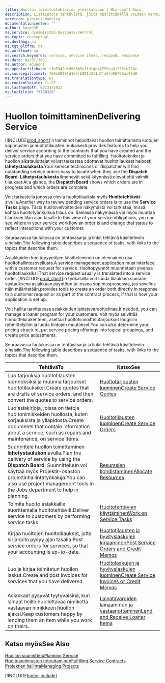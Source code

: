 ```yaml
---
title: Huollon toimitustehtävien yleiskatsaus | Microsoft Docs
description: Lisätietoja tehtävistä, joita määrittämällä voidaan varmistaa laadukkaan huollon toimitus ja asiakkaiden kanssa tehtyjen sopimusten noudattaminen.
services: project-madeira
documentationcenter: ''
author: SorenGP
ms.service: dynamics365-business-central
ms.topic: conceptual
ms.devlang: na
ms.tgt_pltfrm: na
ms.workload: na
ms.search.keywords: service, service items, respond, response
ms.date: 04/01/2021
ms.author: edupont
ms.openlocfilehash: efb5942dfd58365effdf4d46759ea81f75fe718e
ms.sourcegitcommit: 766e2840fd16efb901d211d7fa64d96766ac99d9
ms.translationtype: HT
ms.contentlocale: fi-FI
ms.lasthandoff: 03/31/2021
ms.locfileid: "5778320"
---
```

# <a name="delivering-service"></a><span data-ttu-id="085db-103">Huollon toimittaminen</span><span class="sxs-lookup"><span data-stu-id="085db-103">Delivering Service</span></span>
[!INCLUDE[prod_short](includes/prod_short.md)]<span data-ttu-id="085db-104">:n toiminnot helpottavat huollon toimittamista luotujen sopimusten ja huoltotilausten mukaisesti.</span><span class="sxs-lookup"><span data-stu-id="085db-104">provides features to help you deliver service according to the contracts that you have created and the service orders that you have committed to fulfilling.</span></span> <span data-ttu-id="085db-105">Huoltoteknikot ja huollon aikatauluttajat voivat tarkastaa odottavat huoltotilaukset helposti **lähetystaulukosta**.</span><span class="sxs-lookup"><span data-stu-id="085db-105">Your service technicians or dispatcher will find outstanding service orders easy to locate when they use the **Dispatch Board**.</span></span> <span data-ttu-id="085db-106">**Lähetystaulukosta** ilmenevät sekä käynnissä olevat että valmiit tilaukset.</span><span class="sxs-lookup"><span data-stu-id="085db-106">At a glance, the **Dispatch Board** shows which orders are in progress and which orders are complete.</span></span>  
  
<span data-ttu-id="085db-107">Voit tarkastella jonossa olevia huoltotilauksia myös **Huoltotehtävät**-sivulla.</span><span class="sxs-lookup"><span data-stu-id="085db-107">Another way to review pending service orders is to use the **Service Tasks** page.</span></span> <span data-ttu-id="085db-108">Tästä huoltovelvoitteiden näkymästä voi tarkistaa, missä kohtaa huoltotyönkulkua tilaus on. Samassa näkymässä voi myös muuttaa tilauksen tilan ajan tasalle.</span><span class="sxs-lookup"><span data-stu-id="085db-108">In this view of your service obligations, you can see where in your service workflow an order is and change that status to reflect interactions with your customer.</span></span>  
  
<span data-ttu-id="085db-109">Seuraavassa taulukossa on tehtäväsarja ja linkit tehtäviä käsitteleviin aiheisiin.</span><span class="sxs-lookup"><span data-stu-id="085db-109">The following table describes a sequence of tasks, with links to the topics that describe them.</span></span>   

<span data-ttu-id="085db-110">Asiakkaiden huoltopyyntöjen käsitteleminen on olennainen osa huoltohallintosovellusta.</span><span class="sxs-lookup"><span data-stu-id="085db-110">A service management application must interface with a customer request for service.</span></span> <span data-ttu-id="085db-111">Huoltopyynnöt muunnetaan yleensä huoltotilauksiksi.</span><span class="sxs-lookup"><span data-stu-id="085db-111">That service request usually is translated into a service order.</span></span> [!INCLUDE[prod_short](includes/prod_short.md)]<span data-ttu-id="085db-112">:n työkaluilla voit luoda tilauksen suoraan vastauksena asiakkaan pyyntöön tai osana sopimusprosessia, jos sovellus näin määritetään.</span><span class="sxs-lookup"><span data-stu-id="085db-112">provides tools to create an order both directly in response to a customer request or as part of the contract process, if that is how your application is set up.</span></span>  
  
<span data-ttu-id="085db-113">Voit hallita tarvittaessa asiakkaiden lainatavaraohjelmaa.</span><span class="sxs-lookup"><span data-stu-id="085db-113">If needed, you can manage a loaner program for your customers.</span></span> <span data-ttu-id="085db-114">Voit myös selvittää hinnoittelurakenteen, asettaa huoltohinnoittelutarjoukset loogisiin ryhmittelyihin ja luoda hintojen muutokset.</span><span class="sxs-lookup"><span data-stu-id="085db-114">You can also determine your pricing structure, put service pricing offerings into logical groupings, and create price adjustments.</span></span>  
  
<span data-ttu-id="085db-115">Seuraavassa taulukossa on tehtäväsarja ja linkit tehtäviä käsitteleviin aiheisiin.</span><span class="sxs-lookup"><span data-stu-id="085db-115">The following table describes a sequence of tasks, with links to the topics that describe them.</span></span>   
  
|<span data-ttu-id="085db-116">**Tehtävä**</span><span class="sxs-lookup"><span data-stu-id="085db-116">**To**</span></span>|<span data-ttu-id="085db-117">**Katso**</span><span class="sxs-lookup"><span data-stu-id="085db-117">**See**</span></span>|  
|------------|-------------|  
|<span data-ttu-id="085db-118">Luo tarjouksia huoltotilausten luonnoksiksi ja muunna tarjoukset huoltotilauksiksi.</span><span class="sxs-lookup"><span data-stu-id="085db-118">Create quotes that are drafts of service orders, and then convert the quotes to service orders.</span></span>|[<span data-ttu-id="085db-119">Huoltotarjousten luominen</span><span class="sxs-lookup"><span data-stu-id="085db-119">Create Service Quotes</span></span>](service-how-to-create-service-quotes.md)|
|<span data-ttu-id="085db-120">Luo asiakirjoja, joissa on tietoja huoltonimikkeiden huollosta, kuten korjauksista ja ylläpidosta.</span><span class="sxs-lookup"><span data-stu-id="085db-120">Create documents that contain information about a service, such as repairs and maintenance, on service items.</span></span>|[<span data-ttu-id="085db-121">Huoltotilausten luominen</span><span class="sxs-lookup"><span data-stu-id="085db-121">Create Service Orders</span></span>](service-how-to-create-service-orders.md)|
|<span data-ttu-id="085db-122">Suunnittele huollon toimittaminen **lähetystaulukon** avulla.</span><span class="sxs-lookup"><span data-stu-id="085db-122">Plan the delivery of service by using the **Dispatch Board**.</span></span> <span data-ttu-id="085db-123">Suunnitteluun voi käyttää myös Projektit-osaston projektinhallintatyökaluja.</span><span class="sxs-lookup"><span data-stu-id="085db-123">You can also use project management tools in the Jobs department to help in planning.</span></span>|[<span data-ttu-id="085db-124">Resurssien kohdistaminen</span><span class="sxs-lookup"><span data-stu-id="085db-124">Allocate Resources</span></span>](service-how-to-allocate-resources.md)|  
|<span data-ttu-id="085db-125">Toimita huolto asiakkaille suorittamalla huoltotehtäviä.</span><span class="sxs-lookup"><span data-stu-id="085db-125">Deliver service to customers by performing service tasks.</span></span>|[<span data-ttu-id="085db-126">Huoltotehtävien käyttäminen</span><span class="sxs-lookup"><span data-stu-id="085db-126">Work on Service Tasks</span></span>](service-how-to-work-on-service-tasks.md)|  
|<span data-ttu-id="085db-127">Kirjaa huoltojen huoltotilaukset, jotta kirjanpito pysyy ajan tasalla.</span><span class="sxs-lookup"><span data-stu-id="085db-127">Post service orders for services, so that your accounting is up-to-date.</span></span>|[<span data-ttu-id="085db-128">Huoltotilausten ja hyvityslaskujen kirjaaminen</span><span class="sxs-lookup"><span data-stu-id="085db-128">Post Service Orders and Credit Memos</span></span>](service-how-to-post-service-orders.md)|  
|<span data-ttu-id="085db-129">Luo ja kirjaa toimitetun huollon laskut.</span><span class="sxs-lookup"><span data-stu-id="085db-129">Create and post invoices for services that you have delivered.</span></span>|[<span data-ttu-id="085db-130">Huoltolaskujen ja hyvityslaskujen luominen</span><span class="sxs-lookup"><span data-stu-id="085db-130">Create Service Invoices or Credit Memos</span></span>](service-how-create-invoices.md)|  
|<span data-ttu-id="085db-131">Asiakkaat pysyvät tyytyväisinä, kun lainaat heille huollettavaa nimikettä vastaavan nimikkeen huollon ajaksi.</span><span class="sxs-lookup"><span data-stu-id="085db-131">Keep customers happy by lending them an item while you work on theirs.</span></span>| [<span data-ttu-id="085db-132">Lainatavaroiden lainaaminen ja vastaanottaminen</span><span class="sxs-lookup"><span data-stu-id="085db-132">Lend and Receive Loaner Items</span></span>](service-how-to-lend-receive-loaners.md)|
  
## <a name="see-also"></a><span data-ttu-id="085db-133">Katso myös</span><span class="sxs-lookup"><span data-stu-id="085db-133">See Also</span></span>  
[<span data-ttu-id="085db-134">Huollon suunnittelu</span><span class="sxs-lookup"><span data-stu-id="085db-134">Planning Service</span></span>](service-plan-service.md)  
[<span data-ttu-id="085db-135">Huoltosopimusten toteuttaminen</span><span class="sxs-lookup"><span data-stu-id="085db-135">Fulfilling Service Contracts</span></span>](service-fulfill-service-contracts.md)  
[<span data-ttu-id="085db-136">Projektien hallinta</span><span class="sxs-lookup"><span data-stu-id="085db-136">Managing Projects</span></span>](projects-manage-projects.md)  


[!INCLUDE[footer-include](includes/footer-banner.md)]